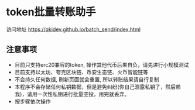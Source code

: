 # token批量转账助手
访问地址 https://qkidev.github.io/batch_send/index.html

## 注意事项
* 目前只支持erc20兼容的token, 操作其他代币后果自负，请先进行小规模测试
* 目前支持以太坊、夸克区块链、币安生态链、火币智能链等
* 不会持久任何数据, 刷新页面就会重置, 所以转账结果请自行复制
* 本程序不会存储任何私钥数据，但是避免纠纷(你自己泄露私钥了，然后赖我)，请用一次性私钥进行批量空投，用完就丢弃。
* 按步骤依次操作